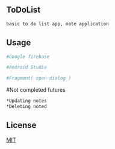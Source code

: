## ToDoList

```bash
basic to do list app, note application
```

## Usage

```bash
#Google firebase

#Android Studio

#Fragment( open dialog )

```

#Not completed futures

```bash
*Updating notes
*Deleting noted

```

## License
[MIT](https://choosealicense.com/licenses/mit/)
